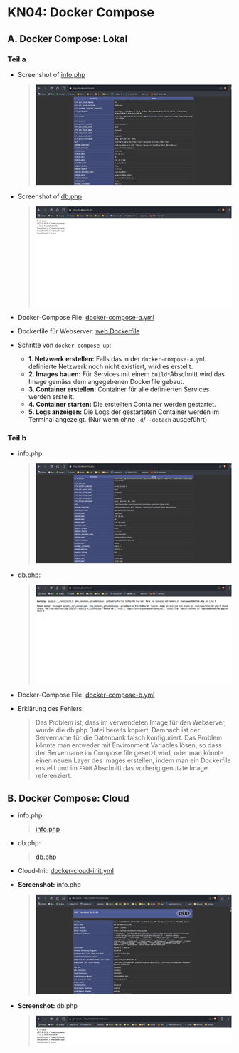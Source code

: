 # KN04: Docker Compose

## A. Docker Compose: Lokal

### Teil a

- Screenshot of [info.php](http://localhost/info.php)

	> ![Screenshot of info.php](../../x-res/04/info-php-a.png)

- Screenshot of [db.php](http://localhost/db.php)

	> ![Screenshot of db.php](../../x-res/04/db-php-a.png)

- Docker-Compose File: [docker-compose-a.yml](./docker-compose-a.yml)

- Dockerfile für Webserver: [web.Dockerfile](./.docker/web.Dockerfile)

- Schritte von `docker compose up`:
 	- **1. Netzwerk erstellen:** Falls das in der `docker-compose-a.yml` definierte Netzwerk noch nicht existiert, wird es erstellt.
 	- **2. Images bauen:** Für Services mit einem `build`-Abschnitt wird das Image gemäss dem angegebenen Dockerfile gebaut.
 	- **3. Container erstellen:** Container für alle definierten Services werden erstellt.
 	- **4. Container starten:** Die erstellten Container werden gestartet.
 	- **5. Logs anzeigen:** Die Logs der gestarteten Container werden im Terminal angezeigt. (Nur wenn ohne `-d`/`--detach` ausgeführt)

### Teil b

- info.php:

	> ![info.php](../../x-res/04/info-php-b.png)

- db.php:

	> ![db.php](../../x-res/04/db-php-b.png)

- Docker-Compose File: [docker-compose-b.yml](./docker-compose-b.yml)

- Erklärung des Fehlers:

	> Das Problem ist, dass im verwendeten Image für den Webserver, wurde die db.php Datei bereits kopiert. Demnach ist der Servername für die Datenbank falsch konfiguriert. Das Problem könnte man entweder mit Environment Variables lösen, so dass der Servername im Compose file gesetzt wird, oder man könnte einen neuen Layer des Images erstellen, indem man ein Dockerfile erstellt und im `FROM` Abschnitt das vorherig genutzte Image referenziert.

## B. Docker Compose: Cloud

- info.php:

	> [info.php](../../x-res/04/info-php-c.png)

- db.php:

	> [db.php](../../x-res/04/db-php-c.png)

- Cloud-Init: [docker-cloud-init.yml](./.docker/docker-cloud-init.yml)

- **Screenshot:** info.php

	> ![Screenshot of info.php](../../x-res/04/info-php-cloud.png)

- **Screenshot:** db.php

	> ![Screenshot of db.php](../../x-res/04/db-php-cloud.png)
